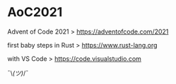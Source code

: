 # AoC2021
Advent of Code 2021 > https://adventofcode.com/2021

first baby steps in Rust > https://www.rust-lang.org

with VS Code > https://code.visualstudio.com

¯\\_(ツ)_/¯
